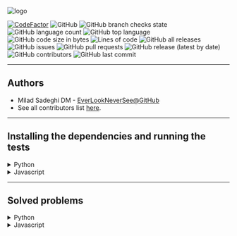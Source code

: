 ![logo](logo.png)

[![CodeFactor](https://www.codefactor.io/repository/github/everlookneversee/lcrs/badge)](https://www.codefactor.io/repository/github/everlookneversee/lcrs)
![GitHub](https://img.shields.io/github/license/EverLookNeverSee/lcrs)
![GitHub branch checks state](https://img.shields.io/github/checks-status/EverLookNeverSee/lcrs/main)
![GitHub language count](https://img.shields.io/github/languages/count/EverLookNeverSee/lcrs)
![GitHub top language](https://img.shields.io/github/languages/top/EverLookNeverSee/lcrs)
![GitHub code size in bytes](https://img.shields.io/github/languages/code-size/EverLookNeverSee/lcrs)
![Lines of code](https://img.shields.io/tokei/lines/github/EverLookNeverSee/lcrs)
![GitHub all releases](https://img.shields.io/github/downloads/EverLookNeverSee/lcrs/total)
![GitHub issues](https://img.shields.io/github/issues-raw/EverLookNeverSee/lcrs)
![GitHub pull requests](https://img.shields.io/github/issues-pr-raw/EverLookNeverSee/lcrs)
![GitHub release (latest by date)](https://img.shields.io/github/v/release/EverLookNeverSee/lcrs)
![GitHub contributors](https://img.shields.io/github/contributors/EverLookNeverSee/lcrs)
![GitHub last commit](https://img.shields.io/github/last-commit/EverLookNeverSee/lcrs)

---

## Authors

* Milad Sadeghi DM - [EverLookNeverSee@GitHub](https://github.com/EverLookNeverSee)
* See all contributors list [here](https://github.com/EverLookNeverSee/LCRS/graphs/contributors).

---

## Installing the dependencies and running the tests
<details>
  <summary>
    Python
  </summary>

1. Creating a python virtual environment:

```commandline
python -m  venv virtual_environment_name
```

2. Activating venv:

```commandline
source virtual_environment_name/bin/activate
```

3. Installing project dependencies:

```commandline
python -m pip install -r requirements.txt
```

4. Running tests:

```commandline
pytest -v tests/
```
</details>

<details>
  <summary>Javascript</summary>

1. Installing [nodeJS](https://nodejs.org/en/download) module
2. Installing project dependencies:

```commandline
nmp install
```

3. Running tests:
```commandline
npm run test
```
</details>

---

## Solved problems

<details>
  <summary>
    Python
  </summary>

* Easy:
  * is_isomorphic
  * number_of_one_bits
  * number_of_good_pairs
  * two_Sum
  * hamming_distance
  * length_of_last_word
  * sorting_the_sentence
  * is_palindrome
  * height_checker
  * binary_search
  * search_insert_position
  * squares_of_a_sorted_array
  * move_zeros
  * valid_palindrome
  * Best_time_to_buy_and_sell_stock
  * Valid_parentheses
  * Reverse linked list
  * Invert binary tree
  * Climbing stairs
  * Reverse bits
  * Is Anagram
  * Merge two linked lists
* Medium:
  * Binary_subarrays_with_sum
  * Group_anagrams
  * Top k frequent elements
  * Product of array except self
* Hard:
  * median_of_two_sorted_arrays
  * first_missing_positive
  * sliding_window_median

</details>

<details>
  <summary>
    Javascript
  </summary>

* Easy:
  * Contains duplicate
* Medium:
  * Top k frequent elements

</details>
